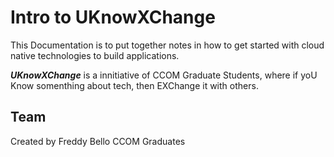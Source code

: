 # Intro to UKnowXChange

This Documentation is to put together notes in how to get started with cloud native technologies to build applications.

_**UKnowXChange**_ is a innitiative of CCOM Graduate Students, where if yoU Know somenthing about tech, then EXChange it with others.

## Team

Created by Freddy Bello
CCOM Graduates
